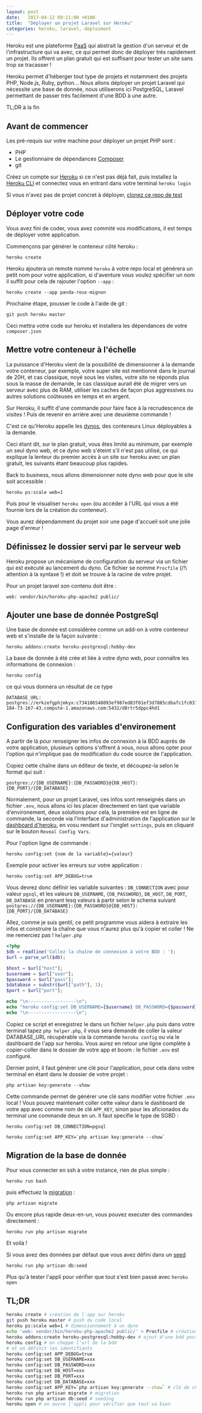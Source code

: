 ```yaml
---
layout: post
date:   2017-04-12 09:11:00 +0100
title:  "Déployer un projet Laravel sur Heroku"
categories: heroku, laravel, deploiment
---
```


Heroku est une plateforme [PaaS](https://fr.wikipedia.org/wiki/Plate-forme_en_tant_que_service) qui abstrait la gestion d'un serveur et de l'infrastructure qui va avec, ce qui permet donc de déployer très rapidement un projet. Ils offrent un plan gratuit qui est suffisant pour tester un site sans trop se tracasser !

Heroku permet d'héberger tout type de projets et notamment des projets PHP, Node.js, Ruby, python...
Nous allons déployer un projet Laravel qui nécessite une base de donnée, nous utiliserons ici PostgreSQL, Laravel permettant de passer très facilement d'une BDD à une autre.

TL;DR à la fin 

## Avant de commencer

Les pré-requis sur votre machine pour déployer un projet PHP sont :
- PHP
- Le gestionnaire de dépendances [Composer](https://getcomposer.org/doc/00-intro.md)
- git

Créez un compte sur [Heroku](https://signup.heroku.com/) si ce n'est pas déjà fait, puis installez la [Heroku CLI](https://devcenter.heroku.com/articles/getting-started-with-php#set-up) et connectez vous en entrant dans votre terminal `heroku login` 

Si vous n'avez pas de projet concret à déployer, [clonez ce repo de test](https://github.com/elgamine-dev/laraku/)

## Déployer votre code

Vous avez fini de coder, vous avez commité vos modifications, il est temps de déployer votre application.

Commençons par générer le conteneur côté heroku :
```
heroku create
```
Heroku ajoutera un remote nommé `heroku` à votre repo local et générera un petit nom pour votre application, si d'aventure vous voulez spécifier un nom il suffit pour cela de rajouter l'option `--app` :
```
heroku create --app panda-roux-mignon
```

Prochaine étape, pousser le code à l'aide de git :
```
git push heroku master
```
Ceci mettra votre code sur heroku et installera les dépendances de votre `composer.json`

## Mettre votre conteneur à l'échelle

La puissance d'Heroku vient de la possibilité de dimensionner à la demande votre conteneur, par exemple, votre super site est mentionné dans le journal de 20H, et cas classique, noyé sous les visites, votre site ne réponds plus sous la masse de demande, le cas classique aurait été de migrer vers un serveur avec plus de RAM, utiliser les caches de façon plus aggressives ou autres solutions coûteuses en temps et en argent.

Sur Heroku, il suffit d'une commande pour faire face à la recrudescence de visites ! Puis de revenir en arrière avec une deuxième commande !

C'est ce qu'Heroku appelle les [dynos](https://devcenter.heroku.com/articles/dynos#dynos), des conteneurs Linux déployables à la demande.

Ceci étant dit, sur le plan gratuit, vous êtes limité au minimum, par exemple un seul dyno web, et ce dyno web s'éteint s'il n'est pas utilisé, ce qui explique la lenteur du premier accès à un site sur heroku avec un plan gratuit, les suivants étant beaucoup plus rapides.

Back to business, nous allons dimensionner note dyno web pour que le site soit accessible : 
```
heroku ps:scale web=1
```

Puis pour le visualiser `heroku open` (ou accéder à l'URL qui vous a été fournie lors de la création du conteneur).

Vous aurez dépendamment du projet soir une page d'accueil soit une jolie page d'erreur !

## Définissez le dossier servi par le serveur web

Heroku propose un mécanisme de configuration du serveur via un fichier qui est exécuté au lancement du dyno. Ce fichier se nomme `Procfile` (/!\ attention à la syntaxe !) et doit se trouve à la racine de votre projet.

Pour un projet laravel son contenu doit être :
```
web: vendor/bin/heroku-php-apache2 public/
```

## Ajouter une base de donnée PostgreSql 

Une base de donnée est considérée comme un add-on à votre conteneur web et s'installe de la façon suivante : 
```
heroku addons:create heroku-postgresql:hobby-dev
```
La base de donnée à été crée et liée à votre dyno web, pour connaître les informations de connexion :
``` 
heroku config
```

ce qui vous donnera un résultat de ce type
```
DATABASE_URL:  postgres://erkzefgphjmkyx:c734186548093ef987ed83f01ef3d7885cdbafc1fc0379713809281c3bb0e60f@ec2-184-73-167-43.compute-1.amazonaws.com:5432/d8rtr5dppc4hd1
```

## Configuration des variables d'environement

A partir de là pour renseigner les infos de connexion à la BDD auprès de votre application, plusieurs options s'offrent à vous, nous allons opter pour l'option qui n'implique pas de modification du code source de l'application.

Copiez cette chaîne dans un éditeur de texte, et découpez-la selon le format qui suit :
```
postgres://{DB_USERNAME}:{DB_PASSWORD}@{DB_HOST}:{DB_PORT}/{DB_DATABASE}
```

Normalement, pour un projet Laravel, ces infos sont renseignés dans un fichier `.env`, nous allons ici les placer directement en tant que variable d'environement,
deux solutions pour cela, la première est en ligne de commande, la seconde via l'interface d'administration de l'application sur le [dashboard d'heroku](https://dashboard.heroku.com/apps), en vosu rendant sur l'onglet `settings`, puis en cliquant sur le bouton `Reveal Config Vars`.

Pour l'option ligne de commande : 
```
heroku config:set {nom de la variable}={valeur}
```

Exemple pour activer les erreurs sur votre application :
```
heroku config:set APP_DEBUG=true
```

Vous devrez donc définir les variable suivantes : `DB_CONNECTION` avec pour valeur `pgsql`, et les valeurs `DB_USERNAME`, `{DB_PASSWORD}`, `DB_HOST`, `DB_PORT`, `DB_DATABASE` en prenant lesq valeurs à partir selon le schema suivant `postgres://{DB_USERNAME}:{DB_PASSWORD}@{DB_HOST}:{DB_PORT}/{DB_DATABASE}`


Allez, comme je suis gentil, ce petit programme vous aidera à extraire les infos et construire la chaîne que vous n'aurez plus qu'à copier et coller ! Ne me remerciez pas !
`helper.php`

```php
<?php
$db = readline('Collez la chaîne de connexion à votre BDD : ');
$url = parse_url($db);

$host = $url["host"];
$username = $url["user"];
$password = $url["pass"];
$database = substr($url["path"], 1);
$port = $url["port"];

echo "\n------------------\n";
echo "heroku config:set DB_USERNAME={$username} DB_PASSWORD={$password} DB_HOST={$host} DB_PORT={$port} DB_DATABASE={$database}";
echo "\n------------------\n";
```

Copiez ce script et enregistrez le dans un fichier `helper.php` puis dans votre terminal tapez `php helper.php`, il vous sera demandé de coller la valeur DATABASE_URL récupérable via la commande `heroku config` ou via le dashboard de l'app sur heroku. Vous aurez en retour une ligne complète à  copier-coller dans le dossier de votre app et boom : le fichier `.env` est configuré.

Dernier point, il faut générer une clé pour l'application, pour cela dans votre terminal en étant dans le dossier de votre projet : 
```
php artisan key:generate --show
```
Cette commande permet de générer une clé sans modifier votre fichier `.env` local ! Vous pouvez maintenant coller cette valeur dans le dashboard de votre app avec comme nom de clé `APP_KEY`, sinon pour les aficionados du terminal une commande deux en un.
Il faut specifie le type de SGBD :
```
heroku config:set DB_CONNECTION=pgsql
```
```
heroku config:set APP_KEY=`php artisan key:generate --show`
```

## Migration de la base de donnée

Pour vous connecter en ssh à votre instance, rien de plus simple :
```
heroku run bash
```
puis effectuez la [migration](https://laravel.com/docs/5.4/migrations) :

```
php artisan migrate
```

Ou encore plus rapide deux-en-un, vous pouvez executer des commandes directement :
```
heroku run php artisan migrate
```

Et voilà !

Si vous avez des données par défaut que vous avez défini dans un [seed](https://laravel.com/docs/5.4/seeding)

```
heroku run php artisan db:seed
```

Plus qu'à tester l'appli pour vérifier que tout s'est bien passé avec `heroku open`

## TL;DR

```bash
heroku create # création de l'app sur heroku
git push heroku master # push du code local
heroku ps:scale web=1 # dimensionnement à un dyno
echo 'web: vendor/bin/heroku-php-apache2 public/' > Procfile # création du fichier Procfile et définition du dossier public pour le serveur web
heroku addons:create heroku-postgresql:hobby-dev # ajout d'une bdd postgresql
heroku config # on choppe l'url de la bdd
# et on définit les identifiants
heroku config:set APP_DEBUG=true 
heroku config:set DB_USERNAME=xxx 
heroku config:set DB_PASSWORD=xxx
heroku config:set DB_HOST=xxx
heroku config:set DB_PORT=xxx
heroku config:set DB_DATABASE=xxx
heroku config:set APP_KEY=`php artisan key:generate --show` # clé de chiffrement pour l'appli
heroku run php artisan migrate # migration
heroku run php artisan db:seed # seeding
heroku open # on ouvre l'appli pour vérifier que tout va bien
```
